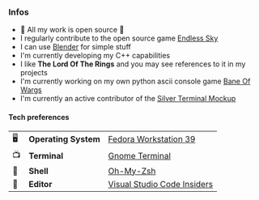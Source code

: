 
### Infos
* 👀 All my work is open source 👀
* I regularly contribute to the open source game [Endless Sky](https://github.com/endless-sky/endless-sky)
* I can use [Blender](https://www.blender.org/) for simple stuff
* I'm currently developing my C++ capabilities
* I like **The Lord Of The Rings** and you may see references to it in my projects
* I'm currently working on my own python ascii console game [Bane Of Wargs](https://github.com/Dungeons-of-Kathallion/Bane-Of-Wargs)
* I'm currently an active contributor of the [Silver Terminal Mockup](https://github.com/Monarchz3ro/Silver)

#### Tech preferences

| |                       |                                                           |
|-|-----------------------|-----------------------------------------------------------|
|🖥| **Operating System** | [Fedora Workstation 39](https://fedoraproject.org/workstation/)|
|📺| **Terminal**         | [Gnome Terminal](https://github.com/GNOME/gnome-terminal)|
|🐚| **Shell**            | [Oh-My-Zsh](https://github.com/ohmyzsh/ohmyzsh)|
|📝| **Editor**           | [Visual Studio Code Insiders](https://github.com/Microsoft/vscode)|
